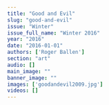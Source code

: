 ```yaml
---
title: "Good and Evil"
slug: "good-and-evil"
issue: "Winter"
issue_full_name: "Winter 2016"
year: "2016"
date: "2016-01-01"
authors: ['Roger Ballen']
section: "art"
audio: []
main_image: ""
banner_image: ""
images: ['goodandevil2009.jpg']
videos: []
---
```

